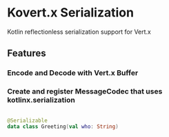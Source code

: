 # Kovert.x Serialization

Kotlin reflectionless serialization support for Vert.x

## Features

### Encode and Decode with Vert.x Buffer

### Create and register MessageCodec that uses kotlinx.serialization

````kotlin

@Serializable
data class Greeting(val who: String)

````